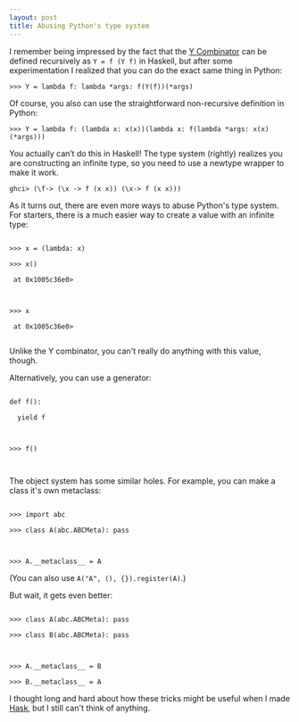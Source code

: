 ```yaml
---
layout: post
title: Abusing Python's type system
---
```


I remember being impressed by the fact that the [Y
Combinator](https://en.wikipedia.org/wiki/Fixed-point_combinator#Fixed_point_combinators_in_lambda_calculus)
can be defined recursively as `Y = f (Y f)` in Haskell, but after some
experimentation I realized that you can do the exact same thing in Python:

`>>> Y = lambda f: lambda *args: f(Y(f))(*args)`

Of course, you also can use the straightforward non-recursive definition in
Python:

`>>> Y = lambda f: (lambda x: x(x))(lambda x: f(lambda *args: x(x)(*args)))`

You actually can’t do this in Haskell! The type system (rightly) realizes you
are constructing an infinite type, so you need to use a newtype wrapper to make
it work.

`ghci> (\f-> (\x -> f (x x)) (\x-> f (x x)))`

As it turns out, there are even more ways to abuse Python's type system. For
starters, there is a much easier way to create a value with an infinite type:


<code>
>>> x = (lambda: x)<br>
>>> x()<br>
<function <lambda> at 0x1005c36e0><br>
<br>
>>> x<br>
<function <lambda> at 0x1005c36e0><br>
</code>

Unlike the Y combinator, you can't really do anything with this value, though.

Alternatively, you can use a generator:

<code>
def f():<br>
&nbsp;&nbsp;yield f<br>
<br>
>>> f()<br>
<function f at 0x1007c36e0>
</code>

The object system has some similar holes. For example, you can make a class
it's own metaclass:

<code>
>>> import abc<br>
>>> class A(abc.ABCMeta): pass<br>
<br>
>>> A.__metaclass__ = A
</code>

(You can also use `A("A", (), {}).register(A)`.)

But wait, it gets even better:

<pre><code>
>>> class A(abc.ABCMeta): pass<br>
>>> class B(abc.ABCMeta): pass<br>
<br>
>>> A.__metaclass__ = B<br>
>>> B.__metaclass__ = A
</code></pre>

I thought long and hard about how these tricks might be useful when I made
[Hask](https://github.com/billpmurphy/hask), but I still can't think of
anything.
